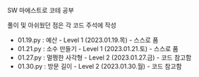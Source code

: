 SW 마에스트로 코테 공부

풀이 및 아쉬웠던 점은 각 코드 주석에 작성

- 01.19.py : 예산 - Level 1 (2023.01.19.목) - 스스로 품 
- 01.21.py : 소수 만들기 - Level 1 (2023.01.21.토) - 스스로 품 
- 01.27.py : 멀쩡한 사각형 - Level 2 (2023.01.27.금) - 코드 참고함
- 01.30.py : 방문 길이 - Level 2 (2023.01.30.월) - 코드 참고함